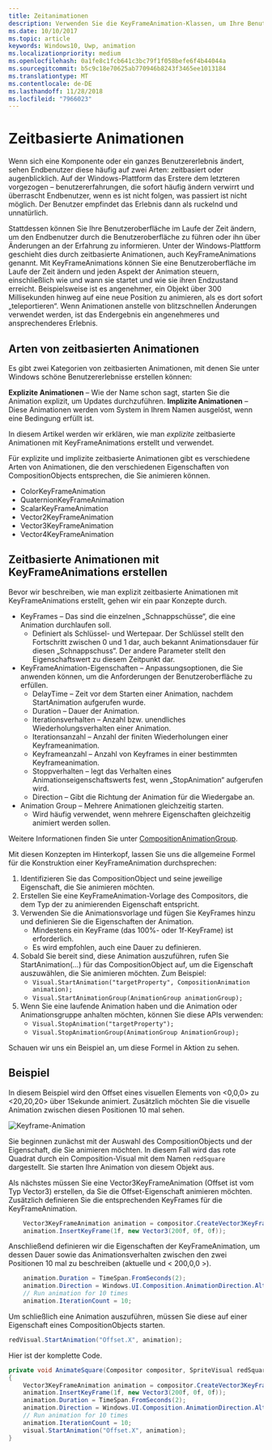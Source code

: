 ```yaml
---
title: Zeitanimationen
description: Verwenden Sie die KeyFrameAnimation-Klassen, um Ihre Benutzeroberfläche mit der Zeit ändern.
ms.date: 10/10/2017
ms.topic: article
keywords: Windows10, Uwp, animation
ms.localizationpriority: medium
ms.openlocfilehash: 0a1fe8c1fcb641c3bc79f1f058befe6f4b44044a
ms.sourcegitcommit: b5c9c18e70625ab770946b8243f3465ee1013184
ms.translationtype: MT
ms.contentlocale: de-DE
ms.lasthandoff: 11/28/2018
ms.locfileid: "7966023"
---
```

# <a name="time-based-animations"></a>Zeitbasierte Animationen

Wenn sich eine Komponente oder ein ganzes Benutzererlebnis ändert, sehen Endbenutzer diese häufig auf zwei Arten: zeitbasiert oder augenblicklich. Auf der Windows-Plattform das Erstere dem letzteren vorgezogen – benutzererfahrungen, die sofort häufig ändern verwirrt und überrascht Endbenutzer, wenn es ist nicht folgen, was passiert ist nicht möglich. Der Benutzer empfindet das Erlebnis dann als ruckelnd und unnatürlich.

Stattdessen können Sie Ihre Benutzeroberfläche im Laufe der Zeit ändern, um den Endbenutzer durch die Benutzeroberfläche zu führen oder ihn über Änderungen an der Erfahrung zu informieren. Unter der Windows-Plattform geschieht dies durch zeitbasierte Animationen, auch KeyFrameAnimations genannt. Mit KeyFrameAnimations können Sie eine Benutzeroberfläche im Laufe der Zeit ändern und jeden Aspekt der Animation steuern, einschließlich wie und wann sie startet und wie sie ihren Endzustand erreicht. Beispielsweise ist es angenehmer, ein Objekt über 300 Millisekunden hinweg auf eine neue Position zu animieren, als es dort sofort „teleportieren“. Wenn Animationen anstelle von blitzschnellen Änderungen verwendet werden, ist das Endergebnis ein angenehmeres und ansprechenderes Erlebnis.

## <a name="types-of-time-based-animations"></a>Arten von zeitbasierten Animationen

Es gibt zwei Kategorien von zeitbasierten Animationen, mit denen Sie unter Windows schöne Benutzererlebnisse erstellen können:

**Explizite Animationen** – Wie der Name schon sagt, starten Sie die Animation explizit, um Updates durchzuführen.
**Implizite Animationen** – Diese Animationen werden vom System in Ihrem Namen ausgelöst, wenn eine Bedingung erfüllt ist.

In diesem Artikel werden wir erklären, wie man _explizite_ zeitbasierte Animationen mit KeyFrameAnimations erstellt und verwendet.

Für explizite und implizite zeitbasierte Animationen gibt es verschiedene Arten von Animationen, die den verschiedenen Eigenschaften von CompositionObjects entsprechen, die Sie animieren können.

- ColorKeyFrameAnimation
- QuaternionKeyFrameAnimation
- ScalarKeyFrameAnimation
- Vector2KeyFrameAnimation
- Vector3KeyFrameAnimation
- Vector4KeyFrameAnimation

## <a name="create-time-based-animations-with-keyframeanimations"></a>Zeitbasierte Animationen mit KeyFrameAnimations erstellen

Bevor wir beschreiben, wie man explizit zeitbasierte Animationen mit KeyFrameAnimations erstellt, gehen wir ein paar Konzepte durch.

- KeyFrames – Das sind die einzelnen „Schnappschüsse“, die eine Animation durchlaufen soll.
  - Definiert als Schlüssel- und Wertepaar. Der Schlüssel stellt den Fortschritt zwischen 0 und 1 dar, auch bekannt Animationsdauer für diesen „Schnappschuss“. Der andere Parameter stellt den Eigenschaftswert zu diesem Zeitpunkt dar.
- KeyFrameAnimation-Eigenschaften – Anpassungsoptionen, die Sie anwenden können, um die Anforderungen der Benutzeroberfläche zu erfüllen.
  - DelayTime – Zeit vor dem Starten einer Animation, nachdem StartAnimation aufgerufen wurde.
  - Duration – Dauer der Animation.
  - Iterationsverhalten – Anzahl bzw. unendliches Wiederholungsverhalten einer Animation.
  - Iterationsanzahl – Anzahl der finiten Wiederholungen einer Keyframeanimation.
  - Keyframeanzahl – Anzahl von Keyframes in einer bestimmten Keyframeanimation.
  - Stoppverhalten – legt das Verhalten eines Animationseigenschaftswerts fest, wenn „StopAnimation“ aufgerufen wird.
  - Direction – Gibt die Richtung der Animation für die Wiedergabe an.
- Animation Group – Mehrere Animationen gleichzeitig starten.
  - Wird häufig verwendet, wenn mehrere Eigenschaften gleichzeitig animiert werden sollen.

Weitere Informationen finden Sie unter [CompositionAnimationGroup](https://docs.microsoft.com/uwp/api/windows.ui.composition.compositionanimationgroup).

Mit diesen Konzepten im Hinterkopf, lassen Sie uns die allgemeine Formel für die Konstruktion einer KeyFrameAnimation durchsprechen:

1. Identifizieren Sie das CompositionObject und seine jeweilige Eigenschaft, die Sie animieren möchten.
1. Erstellen Sie eine KeyFrameAnimation-Vorlage des Compositors, die dem Typ der zu animierenden Eigenschaft entspricht.
1. Verwenden Sie die Animationsvorlage und fügen Sie KeyFrames hinzu und definieren Sie die Eigenschaften der Animation.
    - Mindestens ein KeyFrame (das 100%- oder 1f-KeyFrame) ist erforderlich.
    - Es wird empfohlen, auch eine Dauer zu definieren.
1. Sobald Sie bereit sind, diese Animation auszuführen, rufen Sie StartAnimation(...) für das CompositionObject auf, um die Eigenschaft auszuwählen, die Sie animieren möchten. Zum Beispiel:
    - `Visual.StartAnimation("targetProperty", CompositionAnimation animation);`
    - `Visual.StartAnimationGroup(AnimationGroup animationGroup);`
1. Wenn Sie eine laufende Animation haben und die Animation oder Animationsgruppe anhalten möchten, können Sie diese APIs verwenden:
    - `Visual.StopAnimation("targetProperty");`
    - `Visual.StopAnimationGroup(AnimationGroup AnimationGroup);`

Schauen wir uns ein Beispiel an, um diese Formel in Aktion zu sehen.

## <a name="example"></a>Beispiel

In diesem Beispiel wird den Offset eines visuellen Elements von <0,0,0> zu <20,20,20> über 1Sekunde animiert. Zusätzlich möchten Sie die visuelle Animation zwischen diesen Positionen 10 mal sehen.

![Keyframe-Animation](images/animation/animated-rectangle.gif)

Sie beginnen zunächst mit der Auswahl des CompositionObjects und der Eigenschaft, die Sie animieren möchten. In diesem Fall wird das rote Quadrat durch ein Composition-Visual mit dem Namen `redSquare` dargestellt. Sie starten Ihre Animation von diesem Objekt aus.

Als nächstes müssen Sie eine Vector3KeyFrameAnimation (Offset ist vom Typ Vector3) erstellen, da Sie die Offset-Eigenschaft animieren möchten. Zusätzlich definieren Sie die entsprechenden KeyFrames für die KeyFrameAnimation.

```csharp
    Vector3KeyFrameAnimation animation = compositor.CreateVector3KeyFrameAnimation();
    animation.InsertKeyFrame(1f, new Vector3(200f, 0f, 0f));
```

Anschließend definieren wir die Eigenschaften der KeyFrameAnimation, um dessen Dauer sowie das Animationsverhalten zwischen den zwei Positionen 10 mal zu beschreiben (aktuelle und < 200,0,0 >).

```csharp
    animation.Duration = TimeSpan.FromSeconds(2);
    animation.Direction = Windows.UI.Composition.AnimationDirection.Alternate;
    // Run animation for 10 times
    animation.IterationCount = 10;
```

Um schließlich eine Animation auszuführen, müssen Sie diese auf einer Eigenschaft eines CompositionObjects starten.

```csharp
redVisual.StartAnimation("Offset.X", animation);
```

Hier ist der komplette Code.

```csharp
private void AnimateSquare(Compositor compositor, SpriteVisual redSquare)
{ 
    Vector3KeyFrameAnimation animation = compositor.CreateVector3KeyFrameAnimation();
    animation.InsertKeyFrame(1f, new Vector3(200f, 0f, 0f));
    animation.Duration = TimeSpan.FromSeconds(2);
    animation.Direction = Windows.UI.Composition.AnimationDirection.Alternate;
    // Run animation for 10 times
    animation.IterationCount = 10;
    visual.StartAnimation("Offset.X", animation);
} 
```
